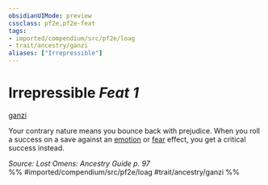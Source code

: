 ```yaml
---
obsidianUIMode: preview
cssclass: pf2e,pf2e-feat
tags:
- imported/compendium/src/pf2e/loag
- trait/ancestry/ganzi
aliases: ["Irrepressible"]
---
```

# Irrepressible  *Feat 1*  
[ganzi](ganzi-loag.md)  


Your contrary nature means you bounce back with prejudice. When you roll a success on a save against an [emotion](emotion.md) or [fear](rules/traits/fear.md) effect, you get a critical success instead.

*Source: Lost Omens: Ancestry Guide p. 97*  
%% #imported/compendium/src/pf2e/loag #trait/ancestry/ganzi %%